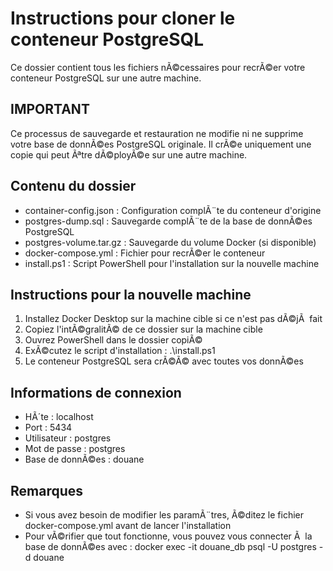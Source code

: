 ﻿# Instructions pour cloner le conteneur PostgreSQL

Ce dossier contient tous les fichiers nÃ©cessaires pour recrÃ©er votre conteneur PostgreSQL sur une autre machine.

## IMPORTANT
Ce processus de sauvegarde et restauration ne modifie ni ne supprime votre base de donnÃ©es PostgreSQL originale. Il crÃ©e uniquement une copie qui peut Ãªtre dÃ©ployÃ©e sur une autre machine.

## Contenu du dossier
- container-config.json : Configuration complÃ¨te du conteneur d'origine
- postgres-dump.sql : Sauvegarde complÃ¨te de la base de donnÃ©es PostgreSQL
- postgres-volume.tar.gz : Sauvegarde du volume Docker (si disponible)
- docker-compose.yml : Fichier pour recrÃ©er le conteneur
- install.ps1 : Script PowerShell pour l'installation sur la nouvelle machine

## Instructions pour la nouvelle machine

1. Installez Docker Desktop sur la machine cible si ce n'est pas dÃ©jÃ  fait
2. Copiez l'intÃ©gralitÃ© de ce dossier sur la machine cible
3. Ouvrez PowerShell dans le dossier copiÃ©
4. ExÃ©cutez le script d'installation : .\install.ps1
5. Le conteneur PostgreSQL sera crÃ©Ã© avec toutes vos donnÃ©es

## Informations de connexion
- HÃ´te : localhost
- Port : 5434
- Utilisateur : postgres
- Mot de passe : postgres
- Base de donnÃ©es : douane

## Remarques
- Si vous avez besoin de modifier les paramÃ¨tres, Ã©ditez le fichier docker-compose.yml avant de lancer l'installation
- Pour vÃ©rifier que tout fonctionne, vous pouvez vous connecter Ã  la base de donnÃ©es avec : 
  docker exec -it douane_db psql -U postgres -d douane
